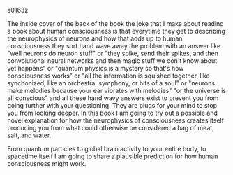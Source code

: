 a0163z

The inside cover of the back of the book
the joke that I make about reading a book about human consciousness is that everytime they get to describing the neurophysics of neurons and how that adds up to human consciousness they sort hand wave away the problem with an answer like "well neurons do neuron stuff" or "they spike, send their spikes, and then convolutional neural networks and then magic stuff we don't know about yet happens" or "quantum physics is a mystery so that's how consciousness works" or "all the information is squished together, like synchonized, like an orchestra, symphony, or bits of a soul" or "neurons make melodies because your ear vibrates with melodies" "or the universe is all conscious" and all these hand wavy answers exist to prevent you from going further with your questioning. They are plugs for your mind to stop you from looking deeper. In this book I am going to try out a possible and novel explanation for how the neurophysics of consciousness creates itself producing you from what could otherwise be considered a bag of meat, salt, and water.

From quantum particles to global brain activity to your entire body, to spacetime itself I am going to share a plausible prediction for how human consciousness might work.

